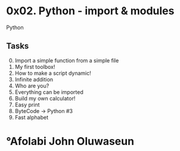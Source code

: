 # 0x02. Python - import & modules
Python
 ## Tasks ##
 0. Import a simple function from a simple file
 1. My first toolbox!
 2. How to make a script dynamic!
 3. Infinite addition
 4. Who are you?
 5. Everything can be imported
 6. Build my own calculator!
 7. Easy print
 8. ByteCode -> Python #3
 9. Fast alphabet

# °Afolabi John Oluwaseun

